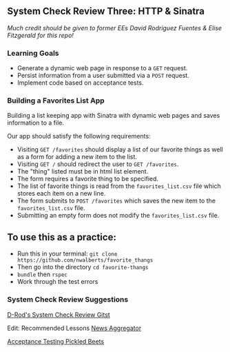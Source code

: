## System Check Review Three: HTTP & Sinatra

_Much credit should be given to former EEs David Rodriguez Fuentes & Elise Fitzgerald for this repo!_

### Learning Goals
* Generate a dynamic web page in response to a `GET` request.
* Persist information from a user submitted via a `POST` request.
* Implement code based on acceptance tests.

### Building a Favorites List App

Building a list keeping app with Sinatra with dynamic web pages and saves information to a file.

Our app should satisfy the following requirements:

* Visiting `GET /favorites` should display a list of our favorite things as well as a form for adding a new item to the list.
* Visiting `GET /` should redirect the user to `GET /favorites`.
* The "thing" listed must be in html list element.
* The form requires a favorite thing to be specified.
* The list of favorite things is read from the `favorites_list.csv` file which stores each item on a new line.
* The form submits to `POST /favorites` which saves the new item to the `favorites_list.csv` file.
* Submitting an empty form does not modify the `favorites_list.csv` file.

## To use this as a practice:

* Run this in your terminal: `git clone https://github.com/nwalberts/favorite_thangs`
* Then go into the directory `cd favorite-thangs`
* `bundle` then `rspec`
* Work through the test errors

### System Check Review Suggestions

[D-Rod's System Check Review Gitst](https://gist.github.com/davidrf/25b22c189a2efab0091b9d1ac7a8a16d)

Edit: Recommended Lessons
[News Aggregator](https://learn.launchacademy.com/lessons/news-aggregator)

[Acceptance Testing Pickled Beets](https://learn.launchacademy.com/teams/admins/curricula/onsite/lesson_groups/on_campus:_week_3/lessons/acceptance-testing-pickled-beets)
